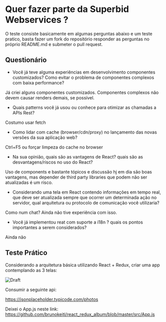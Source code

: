 # Quer fazer parte da Superbid Webservices ?

O teste consiste basicamente em algumas perguntas abaixo e um teste pratico, basta fazer um fork do repositório responder as perguntas no próprio README.md e submeter o pull request.

## Questionário

* Você já teve alguma experiências em desenvolvimento componentes customizados? Como evitar o problema de componentes complexos com baixa performance?

Já criei alguns componentes customizados. Componentes complexos não devem causar renders demais, se possível.

* Quais patterns você já usou ou conhece para otimizar as chamadas a APIs Rest?

Costumo usar fetch

* Como lidar com cache (browser/cdn/proxy) no lançamento das novas versões da sua aplicação web?

Ctrl+F5 ou forçar limpeza do cache no browser

* Na sua opinião, quais são as vantagens de React? quais são as desvantagens/riscos no uso do React?

Uso de components e bastante tópicos e discussão hj em dia são boas vantagens, mas depender de third party libraries que podem não ser atualizadas é um risco.

* Considerando uma tela em React contendo informações em tempo real, que deve ser atualizada sempre que ocorrer um determinada ação no servidor, qual arquitetura ou protocolo de comunicação você utilizaria?

Como num chat? Ainda não tive experiência com isso.

* Você já implementou reat com suporte a i18n ? quais os pontos importantes a serem considerados?

Ainda não

## Teste Prático 

Considerando a arquitetura básica utilizando React + Redux, criar uma app contemplando as 3 telas:

![Draft](./draft.png)

Consumir a seguinte api:

https://jsonplaceholder.typicode.com/photos

Deixei o App.js neste link: https://github.com/brunokeiti/react_redux_album/blob/master/src/App.js

